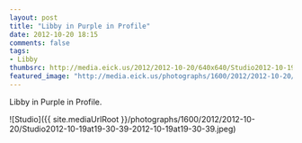 ```yaml
---
layout: post
title: "Libby in Purple in Profile"
date: 2012-10-20 18:15
comments: false
tags: 
- Libby
thumbsrc: http://media.eick.us/2012/2012-10-20/640x640/Studio2012-10-19at19-30-39-2012-10-19at19-30-39.jpeg
featured_image: "http://media.eick.us/photographs/1600/2012/2012-10-20/Studio2012-10-19at19-30-39-2012-10-19at19-30-39.jpeg"
---
```

Libby in Purple in Profile.

![Studio]({{ site.mediaUrlRoot }}/photographs/1600/2012/2012-10-20/Studio2012-10-19at19-30-39-2012-10-19at19-30-39.jpeg)

